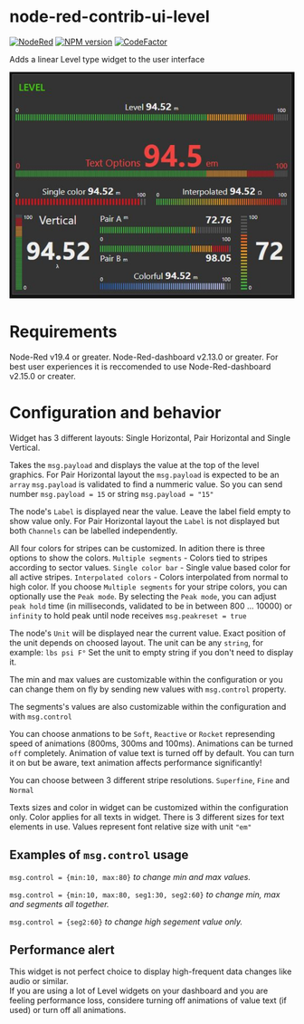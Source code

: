 # node-red-contrib-ui-level

[![NodeRed](https://img.shields.io/badge/Node--Red-0.19.4+-red.svg)](http://nodered.org)
[![NPM version][npm-image]][npm-url]
[![CodeFactor](https://www.codefactor.io/repository/github/hotnipi/node-red-contrib-ui-level/badge)](https://www.codefactor.io/repository/github/hotnipi/node-red-contrib-ui-level)

[npm-image]: http://img.shields.io/npm/v/node-red-contrib-ui-level.svg
[npm-url]: https://npmjs.org/package/node-red-contrib-ui-level

Adds a linear Level type widget to the user interface

![node-red-dashboard-ui-level.JPG](img/node-red-dashboard-ui-level.JPG)


# Requirements
Node-Red v19.4 or greater. 
Node-Red-dashboard v2.13.0 or greater. 
For best user experiences it is reccomended to use Node-Red-dashboard v2.15.0 or creater.
# Configuration and behavior
Widget has 3 different layouts: Single Horizontal, Pair Horizontal and Single Vertical.

Takes the `msg.payload` and displays the value at the top of the level graphics.
For Pair Horizontal layout the `msg.payload` is expected to be an `array`
`msg.payload` is validated to find a nummeric value. So you can send number `msg.payload = 15` or string `msg.payload = "15"` 

The node's `Label` is displayed near the value. Leave the label field empty to show value only.
For Pair Horizontal layout the `Label` is not displayed but both `Channels` can be labelled independently.

All four colors for stripes can be customized. In adition there is three options to show the colors. `Multiple segments` - Colors tied to stripes according to sector values. `Single color bar` - Single value based color for all active stripes. `Interpolated colors` - Colors interpolated from normal to high color.
If you choose `Multiple segments` for your stripe colors, you can optionally use the `Peak mode`. By selecting the `Peak mode`, you can adjust `peak hold` time (in milliseconds, validated to be in between 800 ... 10000) or `infinity` to hold peak until node receives `msg.peakreset = true`

The node's `Unit` will be displayed near the current value. Exact position of the unit depends on choosed layout. The unit can be any `string`, for example: `lbs psi F°` Set the unit to empty string if you don't need to display it.

The min and max values are customizable within the configuration or you can change them on fly by sending new values with `msg.control` property.

The segments's values are also customizable within the configuration and with `msg.control`

You can choose anmations to be `Soft`, `Reactive` or `Rocket` represending speed of animations (800ms, 300ms and 100ms). Animations can be turned `off` completely.
Animation of value text is turned off by default. You can turn it on but be aware, text animation affects
performance significantly!



You can choose between 3 different stripe resolutions. `Superfine`, `Fine` and `Normal`

Texts sizes and color in widget can be customized within the configuration only. Color applies for all texts in widget. There is 3 different sizes for text elements in use. Values represent font relative size with unit `"em"`

## Examples of `msg.control` usage

`msg.control = {min:10, max:80}` _to change min and max values._

`msg.control = {min:10, max:80, seg1:30, seg2:60}` _to change min, max and segments all together._

`msg.control = {seg2:60}` _to change high segement value only._


## Performance alert
This widget is not perfect choice to display high-frequent data changes like audio or similar.  
If you are using a lot of Level widgets on your dashboard and you are feeling performance loss, considere  turning off animations of value text (if used) or turn off all animations. 
